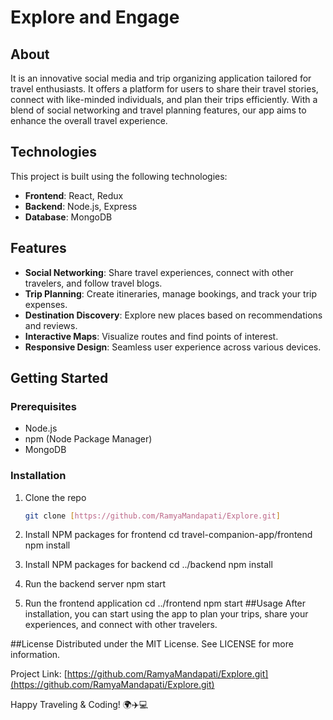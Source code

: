 # Explore and Engage

## About
It is an innovative social media and trip organizing application tailored for travel enthusiasts. It offers a platform for users to share their travel stories, connect with like-minded individuals, and plan their trips efficiently. With a blend of social networking and travel planning features, our app aims to enhance the overall travel experience.

## Technologies
This project is built using the following technologies:
- **Frontend**: React, Redux
- **Backend**: Node.js, Express
- **Database**: MongoDB

## Features
- **Social Networking**: Share travel experiences, connect with other travelers, and follow travel blogs.
- **Trip Planning**: Create itineraries, manage bookings, and track your trip expenses.
- **Destination Discovery**: Explore new places based on recommendations and reviews.
- **Interactive Maps**: Visualize routes and find points of interest.
- **Responsive Design**: Seamless user experience across various devices.

## Getting Started

### Prerequisites
- Node.js
- npm (Node Package Manager)
- MongoDB

### Installation
1. Clone the repo
   ```sh
   git clone [https://github.com/RamyaMandapati/Explore.git]

2. Install NPM packages for frontend
  cd travel-companion-app/frontend
  npm install
3. Install NPM packages for backend
   cd ../backend
   npm install

4. Run the backend server
    npm start
5. Run the frontend application
    cd ../frontend
    npm start
##Usage
After installation, you can start using the app to plan your trips, share your experiences, and connect with other travelers.


##License
Distributed under the MIT License. See LICENSE for more information.



Project Link:  [https://github.com/RamyaMandapati/Explore.git](https://github.com/RamyaMandapati/Explore.git)


Happy Traveling & Coding! 🌍✈️💻

